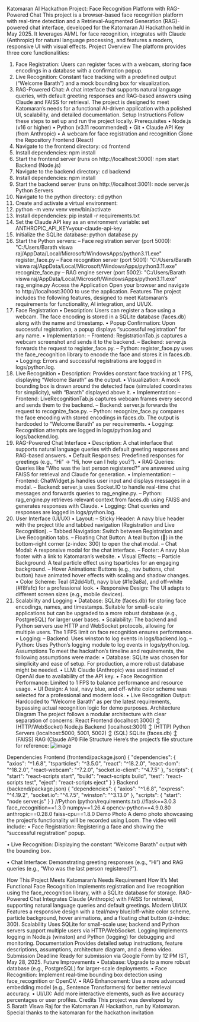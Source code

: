 Katomaran AI Hackathon Project: Face Recognition Platform with RAG-Powered Chat
This project is a browser-based face recognition platform with real-time detection and a Retrieval-Augmented Generation (RAG)-powered chat interface, developed for the Katomaran AI Hackathon held in May 2025. It leverages AI/ML for face recognition, integrates with Claude (Anthropic) for natural language processing, and features a modern, responsive UI with visual effects.
Project Overview
The platform provides three core functionalities:
1.	Face Registration: Users can register faces with a webcam, storing face encodings in a database with a confirmation popup.
2.	Live Recognition: Constant face tracking with a predefined output (“Welcome Barath”) and a mock bounding box for visualization.
3.	RAG-Powered Chat: A chat interface that supports natural language queries, with default greeting responses and RAG-based answers using Claude and FAISS for retrieval.
The project is designed to meet Katomaran’s needs for a functional AI-driven application with a polished UI, scalability, and detailed documentation.
Setup Instructions
Follow these steps to set up and run the project locally.
Prerequisites
•	Node.js (v16 or higher)
•	Python (v3.11 recommended)
•	Git
•	Claude API Key (from Anthropic)
•	A webcam for face registration and recognition
Clone the Repository
Frontend (React)
1.	Navigate to the frontend directory:
 	cd frontend
2.	Install dependencies:
 	npm install
3.	Start the frontend server (runs on http://localhost:3000):
 	npm start
Backend (Node.js)
1.	Navigate to the backend directory:
 	cd backend
2.	Install dependencies:
 	npm install
3.	Start the backend server (runs on http://localhost:3001):
 	node server.js
Python Servers
1.	Navigate to the python directory:
 	cd python
2.	Create and activate a virtual environment:
3.	python -m venv venv
venv/bin/activate  
4.	Install dependencies:
 	pip install -r requirements.txt
5.	Set the Claude API key as an environment variable:
 	set ANTHROPIC_API_KEY=your-claude-api-key  
6.	Initialize the SQLite database:
 	python database.py
7.	Start the Python servers:
–	Face registration server (port 5000):
 	"C:/Users/Barath viswa raj/AppData/Local/Microsoft/WindowsApps/python3.11.exe" register_face.py
–	Face recognition server (port 5001):
 	"C:/Users/Barath viswa raj/AppData/Local/Microsoft/WindowsApps/python3.11.exe" recognize_face.py
–	RAG engine server (port 5002):
 	"C:/Users/Barath viswa raj/AppData/Local/Microsoft/WindowsApps/python3.11.exe" rag_engine.py
Access the Application
Open your browser and navigate to http://localhost:3000 to use the application.
Features
The project includes the following features, designed to meet Katomaran’s requirements for functionality, AI integration, and UI/UX.
1. Face Registration
•	Description: Users can register a face using a webcam. The face encoding is stored in a SQLite database (faces.db) along with the name and timestamp.
•	Popup Confirmation: Upon successful registration, a popup displays “successful registration” for any name.
•	Implementation:
–	Frontend: RegistrationTab.js captures a webcam screenshot and sends it to the backend.
–	Backend: server.js forwards the request to register_face.py.
–	Python: register_face.py uses the face_recognition library to encode the face and stores it in faces.db.
•	Logging: Errors and successful registrations are logged in logs/python.log.
2. Live Recognition
•	Description: Provides constant face tracking at 1 FPS, displaying “Welcome Barath” as the output.
•	Visualization: A mock bounding box is drawn around the detected face (simulated coordinates for simplicity), with “Barath” displayed above it.
•	Implementation:
–	Frontend: LiveRecognitionTab.js captures webcam frames every second and sends them to the backend.
–	Backend: server.js forwards the request to recognize_face.py.
–	Python: recognize_face.py compares the face encoding with stored encodings in faces.db. The output is hardcoded to “Welcome Barath” as per requirements.
•	Logging: Recognition attempts are logged in logs/python.log and logs/backend.log.
3. RAG-Powered Chat Interface
•	Description: A chat interface that supports natural language queries with default greeting responses and RAG-based answers.
•	Default Responses: Predefined responses for greetings (e.g., “Hi” → “Hi, how can I help you?”).
•	RAG Queries: Queries like “Who was the last person registered?” are answered using FAISS for retrieval and Claude for generation.
•	Implementation:
–	Frontend: ChatWidget.js handles user input and displays messages in a modal.
–	Backend: server.js uses Socket.IO to handle real-time chat messages and forwards queries to rag_engine.py.
–	Python: rag_engine.py retrieves relevant context from faces.db using FAISS and generates responses with Claude.
•	Logging: Chat queries and responses are logged in logs/python.log.
4. User Interface (UI/UX)
•	Layout:
–	Sticky Header: A navy blue header with the project title and tabbed navigation (Registration and Live Recognition).
–	Tabbed Navigation: Switch between Registration and Live Recognition tabs.
–	Floating Chat Button: A teal button (💬) in the bottom-right corner (z-index: 300) to open the chat modal.
–	Chat Modal: A responsive modal for the chat interface.
–	Footer: A navy blue footer with a link to Katomaran’s website.
•	Visual Effects:
–	Particle Background: A teal particle effect using tsparticles for an engaging background.
–	Hover Animations: Buttons (e.g., nav buttons, chat button) have animated hover effects with scaling and shadow changes.
•	Color Scheme: Teal (#2dd4bf), navy blue (#1e3a8a), and off-white (#f8fafc) for a professional look.
•	Responsive Design: The UI adapts to different screen sizes (e.g., mobile devices).
5. Scalability and Logging
•	Database: SQLite (faces.db) for storing face encodings, names, and timestamps. Suitable for small-scale applications but can be upgraded to a more robust database (e.g., PostgreSQL) for larger user bases.
•	Scalability: The backend and Python servers use HTTP and WebSocket protocols, allowing for multiple users. The 1 FPS limit on face recognition ensures performance.
•	Logging:
–	Backend: Uses winston to log events in logs/backend.log.
–	Python: Uses Python’s logging module to log events in logs/python.log.
Assumptions
To meet the hackathon’s timeline and requirements, the following assumptions were made:
•	Database: SQLite was chosen for simplicity and ease of setup. For production, a more robust database might be needed.
•	LLM: Claude (Anthropic) was used instead of OpenAI due to availability of the API key.
•	Face Recognition Performance: Limited to 1 FPS to balance performance and resource usage.
•	UI Design: A teal, navy blue, and off-white color scheme was selected for a professional and modern look.
•	Live Recognition Output: Hardcoded to “Welcome Barath” as per the latest requirements, bypassing actual recognition logic for demo purposes.
Architecture Diagram
The project follows a modular architecture with clear separation of concerns:
React Frontend (localhost:3000)
↕ (HTTP/WebSocket)
Node.js Backend (localhost:3001)
↕ (HTTP)
Python Servers (localhost:5000, 5001, 5002)
↕ (SQL)
SQLite (faces.db)
↕ (FAISS)
RAG (Claude API)
File Structure
Here’s the project’s file structure for reference:
![image](https://github.com/user-attachments/assets/ff61e5b4-6ea9-4732-ac39-4dfc33e8710a)

Dependencies
Frontend (frontend/package.json)
{
  "dependencies": {
    "axios": "^1.6.8",
    "tsparticles": "^3.5.0",
    "react": "^18.2.0",
    "react-dom": "^18.2.0",
    "react-webcam": "^7.2.0",
    "socket.io-client": "^4.7.5"
  },
  "scripts": {
    "start": "react-scripts start",
    "build": "react-scripts build",
    "test": "react-scripts test",
    "eject": "react-scripts eject"
  }
}
Backend (backend/package.json)
{
  "dependencies": {
    "axios": "^1.6.8",
    "express": "^4.19.2",
    "socket.io": "^4.7.5",
    "winston": "^3.13.0"
  },
  "scripts": {
    "start": "node server.js"
  }
}
//Python (python/requirements.txt)
//flask==3.0.3
face_recognition==1.3.0
numpy==1.26.4
opencv-python==4.9.0.80
anthropic==0.28.0
faiss-cpu==1.8.0
Demo Photo
A demo photo showcasing the project’s functionality will be recorded using Loom. The video will include:
•	Face Registration: Registering a face and showing the “successful registration” popup.









•	Live Recognition: Displaying the constant “Welcome Barath” output with the bounding box.
                               
•	Chat Interface: Demonstrating greeting responses (e.g., “Hi”) and RAG queries (e.g., “Who was the last person registered?”).











How This Project Meets Katomaran’s Needs
Requirement	How It’s Met
Functional Face Recognition	Implements registration and live recognition using the face_recognition library, with a SQLite database for storage.
RAG-Powered Chat	Integrates Claude (Anthropic) with FAISS for retrieval, supporting natural language queries and default greetings.
Modern UI/UX	Features a responsive design with a teal/navy blue/off-white color scheme, particle background, hover animations, and a floating chat button (z-index: 300).
Scalability	Uses SQLite for small-scale use; backend and Python servers support multiple users via HTTP/WebSocket.
Logging	Implements logging in Node.js (winston) and Python (logging) for debugging and monitoring.
Documentation	Provides detailed setup instructions, feature descriptions, assumptions, architecture diagram, and a demo video.
Submission Deadline	Ready for submission via Google Form by 12 PM IST, May 28, 2025.
Future Improvements
•	Database: Upgrade to a more robust database (e.g., PostgreSQL) for larger-scale deployments.
•	Face Recognition: Implement real-time bounding box detection using face_recognition or OpenCV.
•	RAG Enhancement: Use a more advanced embedding model (e.g., Sentence Transformers) for better retrieval accuracy.
•	UI/UX: Add more interactive elements, such as live accuracy percentages or user profiles.
Credits
This project was developed by S.Barath Viswa Raj for the Katomaran AI Hackathon, run by Katomaran. Special thanks to the katomaran for the hackathon invitation

